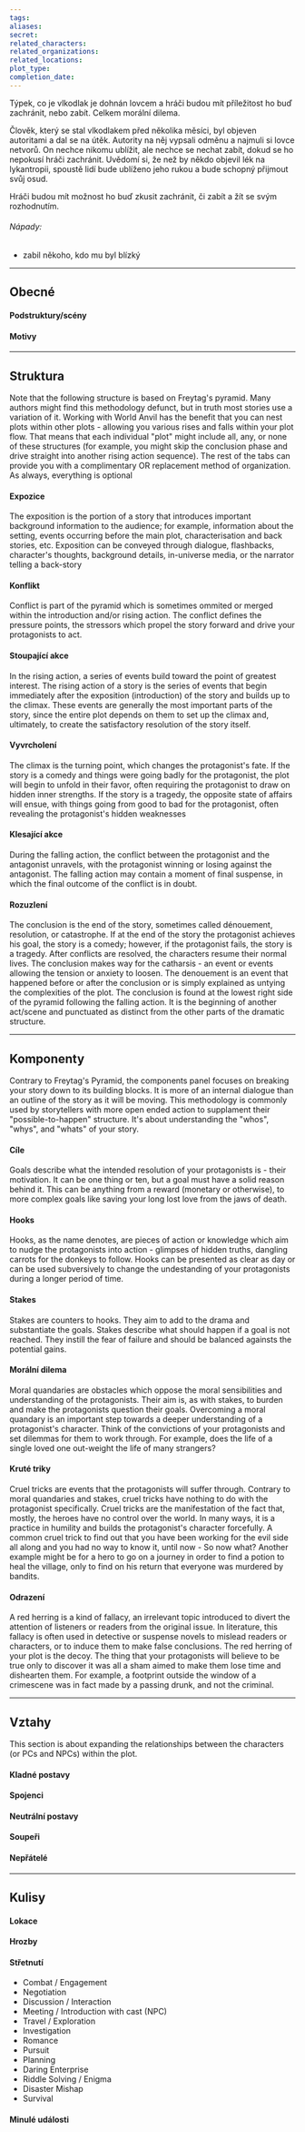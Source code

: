 ```yaml
---
tags: 
aliases: 
secret: 
related_characters: 
related_organizations: 
related_locations: 
plot_type: 
completion_date:
---
```


Týpek, co je vlkodlak je dohnán lovcem a hráči budou mít příležitost ho buď zachránit, nebo zabít. Celkem morální dilema.

Člověk, který se stal vlkodlakem před několika měsíci, byl objeven autoritami a dal se na útěk. Autority na něj vypsali odměnu a najmuli si lovce netvorů. 
On nechce nikomu ublížit, ale nechce se nechat zabít, dokud se ho nepokusí hráči zachránit. Uvědomí si, že než by někdo objevil lék na lykantropii, spoustě lidí bude ublíženo jeho rukou a bude schopný přijmout svůj osud.

Hráči budou mít možnost ho buď zkusit zachránit, či zabít a žít se svým rozhodnutím. 

###### Nápady:
 - zabil někoho, kdo mu byl blízký

---
## Obecné
#### Podstruktury/scény

#### Motivy


---
## Struktura
Note that the following structure is based on Freytag's pyramid. Many authors might find this methodology defunct, but in truth most stories use a variation of it. Working with World Anvil has the benefit that you can nest plots within other plots - allowing you various rises and falls within your plot flow. That means that each individual "plot" might include all, any, or none of these structures (for example, you might skip the conclusion phase and drive straight into another rising action sequence). The rest of the tabs can provide you with a complimentary OR replacement method of organization. As always, everything is optional
#### Expozice
The exposition is the portion of a story that introduces important background information to the audience; for example, information about the setting, events occurring before the main plot, characterisation and back stories, etc. Exposition can be conveyed through dialogue, flashbacks, character's thoughts, background details, in-universe media, or the narrator telling a back-story
#### Konflikt
Conflict is part of the pyramid which is sometimes ommited or merged within the introduction and/or rising action. The conflict defines the pressure points, the stressors which propel the story forward and drive your protagonists to act.
#### Stoupající akce
In the rising action, a series of events build toward the point of greatest interest. The rising action of a story is the series of events that begin immediately after the exposition (introduction) of the story and builds up to the climax. These events are generally the most important parts of the story, since the entire plot depends on them to set up the climax and, ultimately, to create the satisfactory resolution of the story itself.
#### Vyvrcholení
The climax is the turning point, which changes the protagonist's fate. If the story is a comedy and things were going badly for the protagonist, the plot will begin to unfold in their favor, often requiring the protagonist to draw on hidden inner strengths. If the story is a tragedy, the opposite state of affairs will ensue, with things going from good to bad for the protagonist, often revealing the protagonist's hidden weaknesses
#### Klesající akce
During the falling action, the conflict between the protagonist and the antagonist unravels, with the protagonist winning or losing against the antagonist. The falling action may contain a moment of final suspense, in which the final outcome of the conflict is in doubt.
#### Rozuzlení
The conclusion is the end of the story, sometimes called dénouement, resolution, or catastrophe. If at the end of the story the protagonist achieves his goal, the story is a comedy; however, if the protagonist fails, the story is a tragedy. After conflicts are resolved, the characters resume their normal lives. The conclusion makes way for the catharsis - an event or events allowing the tension or anxiety to loosen. The denouement is an event that happened before or after the conclusion or is simply explained as untying the complexities of the plot. The conclusion is found at the lowest right side of the pyramid following the falling action. It is the beginning of another act/scene and punctuated as distinct from the other parts of the dramatic structure.

---
## Komponenty
Contrary to Freytag's Pyramid, the components panel focuses on breaking your story down to its building blocks. It is more of an internal dialogue than an outline of the story as it will be moving. This methodology is commonly used by storytellers with more open ended action to supplament their "possible-to-happen" structure. It's about understanding the "whos", "whys", and "whats" of your story.

#### Cíle
Goals describe what the intended resolution of your protagonists is - their motivation. It can be one thing or ten, but a goal must have a solid reason behind it. This can be anything from a reward (monetary or otherwise), to more complex goals like saving your long lost love from the jaws of death.
#### Hooks
Hooks, as the name denotes, are pieces of action or knowledge which aim to nudge the protagonists into action - glimpses of hidden truths, dangling carrots for the donkeys to follow. Hooks can be presented as clear as day or can be used subversively to change the undestanding of your protagonists during a longer period of time.
#### Stakes
Stakes are counters to hooks. They aim to add to the drama and substantiate the goals. Stakes describe what should happen if a goal is not reached. They instill the fear of failure and should be balanced againsts the potential gains.
#### Morální dilema
Moral quandaries are obstacles which oppose the moral sensibilities and understanding of the protagonists. Their aim is, as with stakes, to burden and make the protagonists question their goals. Overcoming a moral quandary is an important step towards a deeper understanding of a protagonist's character. Think of the convictions of your protagonists and set dilemmas for them to work through. For example, does the life of a single loved one out-weight the life of many strangers?
#### Kruté triky
Cruel tricks are events that the protagonists will suffer through. Contrary to moral quandaries and stakes, cruel tricks have nothing to do with the protagonist specifically. Cruel tricks are the manifestation of the fact that, mostly, the heroes have no control over the world. In many ways, it is a practice in humility and builds the protagonist's character forcefully. A common cruel trick to find out that you have been working for the evil side all along and you had no way to know it, until now - So now what? Another example might be for a hero to go on a journey in order to find a potion to heal the village, only to find on his return that everyone was murdered by bandits.
#### Odrazení
A red herring is a kind of fallacy, an irrelevant topic introduced to divert the attention of listeners or readers from the original issue. In literature, this fallacy is often used in detective or suspense novels to mislead readers or characters, or to induce them to make false conclusions. The red herring of your plot is the decoy. The thing that your protagonists will believe to be true only to discover it was all a sham aimed to make them lose time and dishearten them. For example, a footprint outside the window of a crimescene was in fact made by a passing drunk, and not the criminal.

---
## Vztahy
This section is about expanding the relationships between the characters (or PCs and NPCs) within the plot.
#### Kladné postavy

#### Spojenci

#### Neutrální postavy

#### Soupeři

#### Nepřátelé


---
## Kulisy
#### Lokace

#### Hrozby

#### Střetnutí
- Combat / Engagement
- Negotiation
- Discussion / Interaction
- Meeting / Introduction with cast (NPC)
- Travel / Exploration
- Investigation
- Romance
- Pursuit
- Planning
- Daring Enterprise
- Riddle Solving / Enigma
- Disaster Mishap
- Survival
#### Minulé události